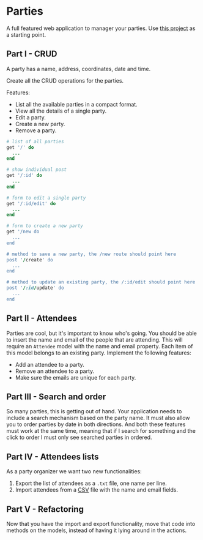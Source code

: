 # Parties

A full featured web application to manager your parties.
Use [this project](https://github.com/creatorsschool/sinatra_skeleton) as a starting point.

## Part I - CRUD

A party has a name, address, coordinates, date and time.

Create all the CRUD operations for the parties.

Features:

* List all the available parties in a compact format.
* View all the details of a single party.
* Edit a party.
* Create a new party.
* Remove a party.

```ruby
# list of all parties
get '/' do
  ...
end

# show individual post
get '/:id' do
  ...
end

# form to edit a single party
get '/:id/edit' do
  ...
end

# form to create a new party
get '/new do
  ...
end

# method to save a new party, the /new route should point here
post '/create' do
  ...
end

# method to update an existing party, the /:id/edit should point here
post '/:id/update' do
  ...
end
```

## Part II - Attendees

Parties are cool, but it's important to know who's going. You should be able to
insert the name and email of the people that are attending. This will require
an `Attendee` model with the name and email property. Each item of this model
belongs to an existing party. Implement the following features:

* Add an attendee to a party.
* Remove an attendee to a party.
* Make sure the emails are unique for each party.

## Part III - Search and order

So many parties, this is getting out of hand. Your application needs to include
a search mechanism based on the party name. It must also allow you to order
parties by date in both directions. And both these features must work at the
same time, meaning that if I search for something and the click to order I must
only see searched parties in ordered.

## Part IV - Attendees lists

As a party organizer we want two new functionalities:

1. Export the list of attendees as a `.txt` file, one name per line.
2. Import attendees from a [CSV](https://en.wikipedia.org/wiki/Comma-separated_values) file with the name and email fields.

## Part V - Refactoring

Now that you have the import and export functionality, move that code into
methods on the models, instead of having it lying around in the actions.
